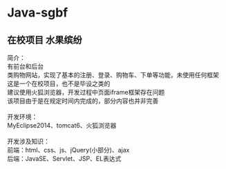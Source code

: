 # Java-sgbf
## 在校项目 水果缤纷
简介：<br/>
	有前台和后台<br/>
	类购物网站，实现了基本的注册、登录、购物车、下单等功能，未使用任何框架<br/>
	这是一个在校项目，也不是毕设之类的<br/>
	建议使用火狐浏览器，开发过程中页面iframe框架存在问题<br/>
	该项目由于是在规定时间内完成的，部分内容也并非完善<br/><br/>
开发环境：<br/>
	MyEclipse2014、tomcat6、火狐浏览器<br/><br/>
开发涉及知识：<br/>
	前端：html、css、js、jQuery(小部分)、ajax<br/>
	后端：JavaSE、Servlet、JSP、EL表达式